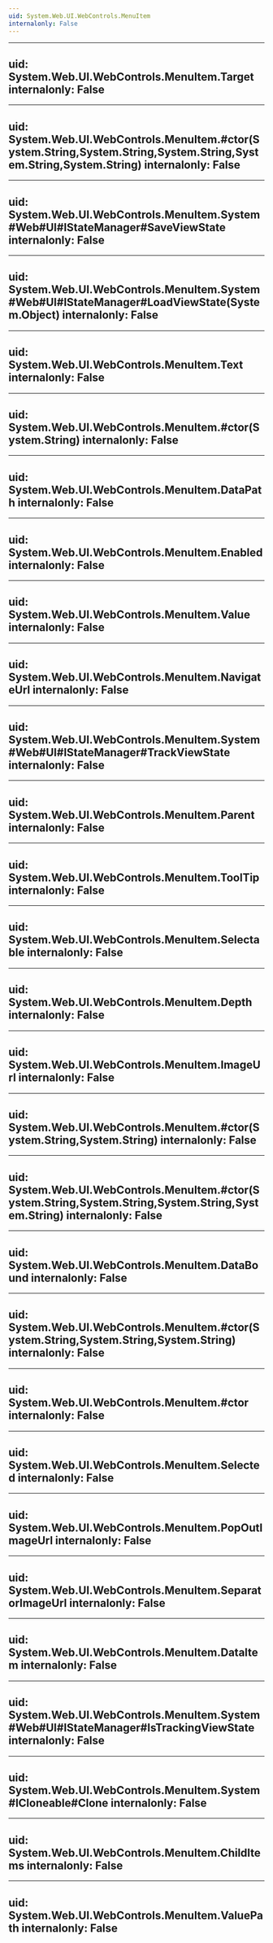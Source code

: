 ```yaml
---
uid: System.Web.UI.WebControls.MenuItem
internalonly: False
---
```


---
uid: System.Web.UI.WebControls.MenuItem.Target
internalonly: False
---

---
uid: System.Web.UI.WebControls.MenuItem.#ctor(System.String,System.String,System.String,System.String,System.String)
internalonly: False
---

---
uid: System.Web.UI.WebControls.MenuItem.System#Web#UI#IStateManager#SaveViewState
internalonly: False
---

---
uid: System.Web.UI.WebControls.MenuItem.System#Web#UI#IStateManager#LoadViewState(System.Object)
internalonly: False
---

---
uid: System.Web.UI.WebControls.MenuItem.Text
internalonly: False
---

---
uid: System.Web.UI.WebControls.MenuItem.#ctor(System.String)
internalonly: False
---

---
uid: System.Web.UI.WebControls.MenuItem.DataPath
internalonly: False
---

---
uid: System.Web.UI.WebControls.MenuItem.Enabled
internalonly: False
---

---
uid: System.Web.UI.WebControls.MenuItem.Value
internalonly: False
---

---
uid: System.Web.UI.WebControls.MenuItem.NavigateUrl
internalonly: False
---

---
uid: System.Web.UI.WebControls.MenuItem.System#Web#UI#IStateManager#TrackViewState
internalonly: False
---

---
uid: System.Web.UI.WebControls.MenuItem.Parent
internalonly: False
---

---
uid: System.Web.UI.WebControls.MenuItem.ToolTip
internalonly: False
---

---
uid: System.Web.UI.WebControls.MenuItem.Selectable
internalonly: False
---

---
uid: System.Web.UI.WebControls.MenuItem.Depth
internalonly: False
---

---
uid: System.Web.UI.WebControls.MenuItem.ImageUrl
internalonly: False
---

---
uid: System.Web.UI.WebControls.MenuItem.#ctor(System.String,System.String)
internalonly: False
---

---
uid: System.Web.UI.WebControls.MenuItem.#ctor(System.String,System.String,System.String,System.String)
internalonly: False
---

---
uid: System.Web.UI.WebControls.MenuItem.DataBound
internalonly: False
---

---
uid: System.Web.UI.WebControls.MenuItem.#ctor(System.String,System.String,System.String)
internalonly: False
---

---
uid: System.Web.UI.WebControls.MenuItem.#ctor
internalonly: False
---

---
uid: System.Web.UI.WebControls.MenuItem.Selected
internalonly: False
---

---
uid: System.Web.UI.WebControls.MenuItem.PopOutImageUrl
internalonly: False
---

---
uid: System.Web.UI.WebControls.MenuItem.SeparatorImageUrl
internalonly: False
---

---
uid: System.Web.UI.WebControls.MenuItem.DataItem
internalonly: False
---

---
uid: System.Web.UI.WebControls.MenuItem.System#Web#UI#IStateManager#IsTrackingViewState
internalonly: False
---

---
uid: System.Web.UI.WebControls.MenuItem.System#ICloneable#Clone
internalonly: False
---

---
uid: System.Web.UI.WebControls.MenuItem.ChildItems
internalonly: False
---

---
uid: System.Web.UI.WebControls.MenuItem.ValuePath
internalonly: False
---
